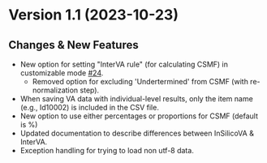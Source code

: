 # Version 1.1 (2023-10-23)

## Changes & New Features

- New option for setting "InterVA rule" (for calculating CSMF) in customizable mode
 [#24](https://github.com/verbal-autopsy-software/pyopenva_GUI/issues/24).
   - Removed option for excluding 'Undertermined' from CSMF (with re-normalization step).
- When saving VA data with individual-level results, only the item name (e.g., Id10002) is included in the CSV file.
- New option to use either percentages or proportions for CSMF (default is %)
- Updated documentation to describe differences between InSilicoVA & InterVA.
- Exception handling for trying to load non utf-8 data.
